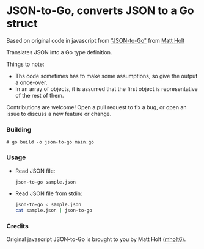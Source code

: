 # JSON-to-Go, converts JSON to a Go struct

Based on original code in javascript from ["JSON-to-Go"](https://github.com/mholt/json-to-go) from [Matt Holt](https://github.com/mholt)

Translates JSON into a Go type definition. 

Things to note:

- Ths code sometimes has to make some assumptions, so give the output a once-over.
- In an array of objects, it is assumed that the first object is representative of the rest of them.

Contributions are welcome! Open a pull request to fix a bug, or open an issue to discuss a new feature or change.

### Building

```
# go build -o json-to-go main.go
```

### Usage

- Read JSON file:

  ```sh
  json-to-go sample.json
  ```

- Read JSON file from stdin:

  ```sh
  json-to-go < sample.json
  cat sample.json | json-to-go
  ```

### Credits

Original javascript JSON-to-Go is brought to you by Matt Holt ([mholt6](https://twitter.com/mholt6)).
